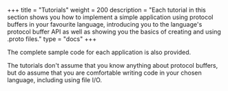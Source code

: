 
+++
title = "Tutorials"
weight = 200
description = "Each tutorial in this section shows you how to implement a simple application using protocol buffers in your favourite language, introducing you to the language's protocol buffer API as well as showing you the basics of creating and using .proto files."
type = "docs"
+++

The complete sample code for each application is also provided.

The tutorials don't assume that you know anything about protocol buffers, but do
assume that you are comfortable writing code in your chosen language, including
using file I/O.
